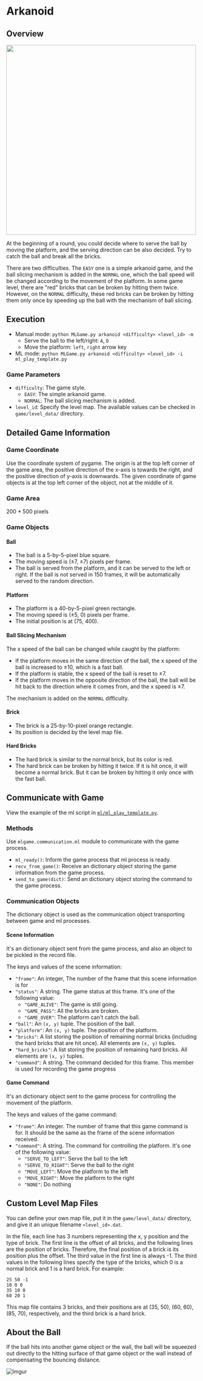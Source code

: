 # Arkanoid

## Overview

<img src="https://i.imgur.com/brqaW85.gif" height="500"/>

At the beginning of a round, you could decide where to serve the ball by moving the platform, and the serving direction can be also decided. Try to catch the ball and break all the bricks.

There are two difficulties. The `EASY` one is a simple arkanoid game, and the ball slicing mechanism is added in the `NORMAL` one, which the ball speed will be changed according to the movement of the platform. In some game level, there are "red" bricks that can be broken by hitting them twice. However, on the `NORMAL` difficulty, these red bricks can be broken by hitting them only once by speeding up the ball with the mechanism of ball slicing.

## Execution

* Manual mode: `python MLGame.py arkanoid <difficulty> <level_id> -m`
    * Serve the ball to the left/right: `A`, `D`
    * Move the platform: `left`, `right` arrow key
* ML mode: `python MLGame.py arkanoid <difficulty> <level_id> -i ml_play_template.py`

### Game Parameters

* `difficulty`: The game style.
    * `EASY`: The simple arkanoid game.
    * `NORMAL`: The ball slicing mechanism is added.
* `level_id`: Specify the level map. The available values can be checked in `game/level_data/` directory.

## Detailed Game Information

### Game Coordinate

Use the coordinate system of pygame. The origin is at the top left corner of the game area, the positive direction of the x-axis is towards the right, and the positive direction of y-axis is downwards. The given coordinate of game objects is at the top left corner of the object, not at the middle of it.

### Game Area

200 \* 500 pixels

### Game Objects

#### Ball

* The ball is a 5-by-5-pixel blue square.
* The moving speed is (&plusmn;7, &plusmn;7) pixels per frame.
* The ball is served from the platform, and it can be served to the left or right. If the ball is not served in 150 frames, it will be automatically served to the random direction.

#### Platform

* The platform is a 40-by-5-pixel green rectangle.
* The moving speed is (&plusmn;5, 0) pixels per frame.
* The initial position is at (75, 400).

#### Ball Slicing Mechanism

The x speed of the ball can be changed while caught by the platform:

* If the platform moves in the same direction of the ball, the x speed of the ball is increased to &plusmn;10, which is a fast ball.
* If the platform is stable, the x speed of the ball is reset to &plusmn;7.
* If the platform moves in the opposite direction of the ball, the ball will be hit back to the direction where it comes from, and the x speed is &plusmn;7.

The mechanism is added on the `NORMAL` difficulty.

#### Brick

* The brick is a 25-by-10-pixel orange rectangle.
* Its position is decided by the level map file.

#### Hard Bricks

* The hard brick is similar to the normal brick, but its color is red.
* The hard brick can be broken by hitting it twice. If it is hit once, it will become a normal brick. But it can be broken by hitting it only once with the fast ball.

## Communicate with Game

View the example of the ml script in [`ml/ml_play_template.py`](ml/ml_play_template.py).

### Methods

Use `mlgame.communication.ml` module to communicate with the game process.

* `ml_ready()`: Inform the game process that ml process is ready.
* `recv_from_game()`: Receive an dictionary object storing the game information from the game process.
* `send_to_game(dict)`: Send an dictionary object storing the command to the game process.

### Communication Objects

The dictionary object is used as the communication object transporting between game and ml processes.

#### Scene Information

It's an dictionary object sent from the game process, and also an object to be pickled in the record file.

The keys and values of the scene information:

* `"frame"`: An integer, The number of the frame that this scene information is for
* `"status"`: A string. The game status at this frame. It's one of the following value:
    * `"GAME_ALIVE"`: The game is still going.
    * `"GAME_PASS"`: All the bricks are broken.
    * `"GAME_OVER"`: The platform can't catch the ball.
* `"ball"`: An `(x, y)` tuple. The position of the ball.
* `"platform"`: An `(x, y)` tuple. The position of the platform.
* `"bricks"`: A list storing the position of remaining normal bricks (including the hard bricks that are hit once). All elements are `(x, y)` tuples.
* `"hard_bricks"`: A list storing the position of remaining hard bricks. All elements are `(x, y)` tuples.
* `"command"`: A string. The command decided for this frame. This member is used for recording the game progress

#### Game Command

It's an dictionary object sent to the game process for controlling the movement of the platform.

The keys and values of the game command:

* `"frame"`: An integer. The number of frame that this game command is for. It should be the same as the frame of the scene information received.
* `"command"`: A string. The command for controlling the platform. It's one of the following value:
    * `"SERVE_TO_LEFT"`: Serve the ball to the left
    * `"SERVE_TO_RIGHT"`: Serve the ball to the right
    * `"MOVE_LEFT"`: Move the platform to the left
    * `"MOVE_RIGHT"`: Move the platform to the right
    * `"NONE"`: Do nothing

## Custom Level Map Files

You can define your own map file, put it in the `game/level_data/` directory, and give it an unique filename  `<level_id>.dat`.

In the file, each line has 3 numbers representing the x, y position and the type of brick. The first line is the offset of all bricks, and the following lines are the position of bricks. Therefore, the final position of a brick is its position plus the offset. The third value in the first line is always -1. The third values in the following lines specify the type of the bricks, which 0 is a normal brick and 1 is a hard brick. For example:
```
25 50 -1
10 0 0
35 10 0
60 20 1
```
This map file contains 3 bricks, and their positions are at (35, 50), (60, 60), (85, 70), respectively, and the third brick is a hard brick.

## About the Ball

If the ball hits into another game object or the wall, the ball will be squeezed out directly to the hitting surface of that game object or the wall instead of compensating the bouncing distance.

![Imgur](https://i.imgur.com/ouk3Jzh.png)
